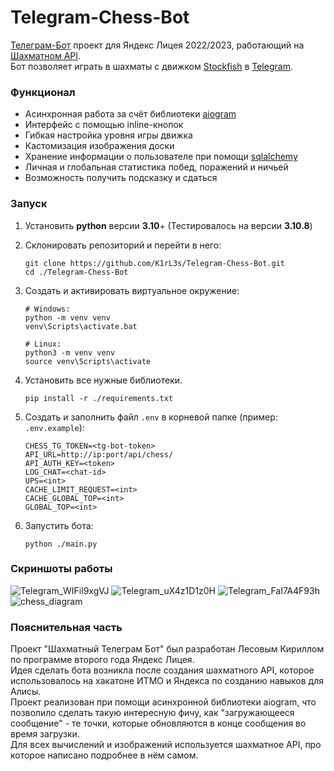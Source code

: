 # Telegram-Chess-Bot
[Телеграм-Бот](https://github.com/K1rL3s/Telegram-Chess-Bot) проект для Яндекс Лицея 2022/2023, работающий на 
[Шахматном API](https://github.com/K1rL3s/Simple-Chess-API). \
Бот позволяет играть в шахматы с движком [Stockfish](https://stockfishchess.org/) в [Telegram](https://telegram.org/). 

### Функционал
- Асинхронная работа за счёт библиотеки [aiogram](https://pypi.org/project/aiogram/)
- Интерфейс с помощью inline-кнопок
- Гибкая настройка уровня игры движка
- Кастомизация изображения доски
- Хранение информации о пользователе при помощи [sqlalchemy](https://pypi.org/project/SQLAlchemy/)
- Личная и глобальная статистика побед, поражений и ничьей
- Возможность получить подсказку и сдаться


### Запуск

1. Установить **python** версии **3.10**+
   (Тестировалось на версии **3.10.8**)

2. Склонировать репозиторий и перейти в него:

   ```
   git clone https://github.com/K1rL3s/Telegram-Chess-Bot.git
   cd ./Telegram-Chess-Bot
   ```

3. Создать и активировать виртуальное окружение:

   ```
   # Windows:
   python -m venv venv
   venv\Scripts\activate.bat

   # Linux:
   python3 -m venv venv
   source venv\Scripts\activate
   ```

4. Установить все нужные библиотеки. 

   ```
   pip install -r ./requirements.txt
   ```

5. Создать и заполнить файл `.env` в корневой папке (пример: `.env.example`):

   ```
   CHESS_TG_TOKEN=<tg-bot-token>
   API_URL=http://ip:port/api/chess/
   API_AUTH_KEY=<token>
   LOG_CHAT=<chat-id>
   UPS=<int>
   CACHE_LIMIT_REQUEST=<int>
   CACHE_GLOBAL_TOP=<int>
   GLOBAL_TOP=<int>
   ```

6. Запустить бота:
   ```
   python ./main.py
   ```

### Скриншоты работы
![Telegram_WIFil9xgVJ](https://user-images.githubusercontent.com/104463209/233860960-e93ebf81-3e7d-4117-b385-7782fa9ec99e.png)
![Telegram_uX4z1D1z0H](https://user-images.githubusercontent.com/104463209/233860961-ab0b1102-d3d5-466c-9e19-581e13f3d0aa.png)
![Telegram_FaI7A4F93h](https://user-images.githubusercontent.com/104463209/233860963-3586a13a-91e7-495d-acb3-b827b365b685.png)
![chess_diagram](https://user-images.githubusercontent.com/104463209/233864355-bd1f823c-51c4-4b43-ac53-6a35112ca0fe.png)


### Пояснительная часть
Проект "Шахматный Телеграм Бот" был разработан Лесовым Кириллом по программе второго года Яндекс Лицея. \
Идея сделать бота возникла после создания шахматного API, которое использовалось на хакатоне ИТМО и Яндекса по созданию навыков для Алисы. \
Проект реализован при помощи асинхронной библиотеки aiogram, что позволило сделать такую интересную фичу, 
как "загружающееся сообщение" - те точки, которые обновляются в конце сообщения во время загрузки. \
Для всех вычислений и изображений используется шахматное API, про которое написано подробнее в нём самом.
